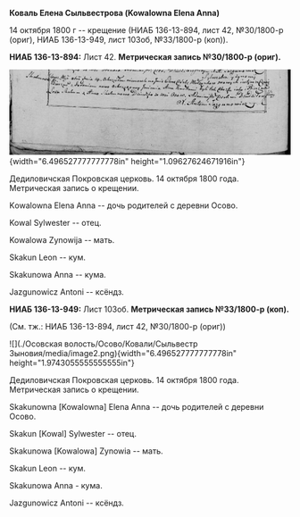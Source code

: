 **Коваль Елена Сыльвестрова (Kowalowna Elena Anna)**

14 октября 1800 г -- крещение (НИАБ 136-13-894, лист 42, №30/1800-р
(ориг), НИАБ 136-13-949, лист 103об, №33/1800-р (коп)).

**НИАБ 136-13-894:** Лист 42. **Метрическая запись №30/1800-р (ориг).**

![](./media/4a5fda0442587e515487f990e0295fd46116a473.png){width="6.496527777777778in"
height="1.09627624671916in"}

Дедиловичская Покровская церковь. 14 октября 1800 года. Метрическая
запись о крещении.

Kоwalowna Elena Anna -- дочь родителей с деревни Осовo.

Kowal Sylwester -- отец.

Kowalowa Zynowija -- мать.

Skakun Leon -- кум.

Skakunowa Anna -- кума.

Jazgunowicz Antoni -- ксёндз.

**НИАБ 136-13-949:** Лист 103об. **Метрическая запись №33/1800-р
(коп).**

(См. тж.: НИАБ 136-13-894, лист 42, №30/1800-р (ориг))

![](./Осовская волость/Осово/Ковали/Сыльвестр Зыновия/media/image2.png){width="6.496527777777778in"
height="1.9743055555555555in"}

Дедиловичская Покровская церковь. 14 октября 1800 года. Метрическая
запись о крещении.

Skakunowna \[Kowalowna\] Elena Anna -- дочь родителей с деревни Осово.

Skakun \[Kowal\] Sylwester -- отец.

Skakunowa \[Kowalowa\] Zynowia -- мать.

Skakun Leon -- кум.

Skakunowa Anna - кума.

Jazgunowicz Antoni -- ксёндз.
